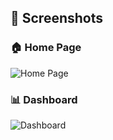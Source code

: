 ## 📸 Screenshots

### 🏠 Home Page
![Home Page](./public/homepage.png)

### 📊 Dashboard
![Dashboard](./public/dashboard.png)
